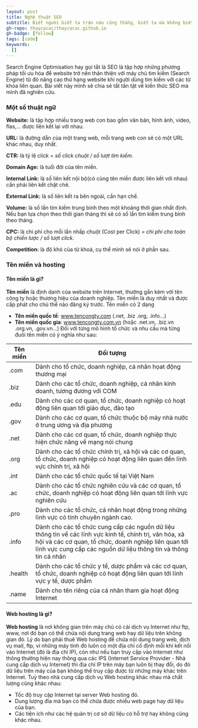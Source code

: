 ```yaml
---
layout: post
title: Nghệ thuật SEO
subtitle: Biết người biết ta trận nào cũng thắng, biết ta mà không biết người trận thắng trận bại, không biết ta không biết người trận nào cũng bại
gh-repo: thaycacac/thaycacac.github.io
gh-badge: [follow]
tags: [code]
keywords:
  []
---
```


Search Engine Optimisation hay gọi tắt là SEO là tập hợp những phương pháp tối ưu hóa để website trở nên thân thiện với máy chủ tìm kiếm (Search Engine) từ đó nâng cao thứ hạng website khi người dùng tìm kiếm với các từ khóa liên quan. Bài viết này mình sẽ chia sẻ tất tần tật về kiến thức SEO mà mình đã nghiên cứu.

### Một số thuật ngữ
**Website:** là tập hợp nhiều trang web con bao gồm văn bản, hình ảnh, video, flas,... được liên kết lại với nhau.

**URL:** là đường dẫn của một trang web, mỗi trang web con sẽ có một URL khác nhau, duy nhất.

**CTR:** là tỷ lệ click *= số click chuột / số lượt tìm kiếm.*

**Domain Age:** là tuổi đời của tên miền.

**Internal Link:** là số liên kết nội bộ(có cùng tên miền được liên kết với nhau) cần phải liên kết chặt chẽ.

**External Link:** là số liên kết ra bên ngoài, cần hạn chế.

**Volume:** là số lần tìm kiếm trung bình theo một khoảng thời gian nhất định. Nếu bạn lựa chọn theo thời gian tháng thì sẽ có số lần tìm kiếm trung bình theo tháng.

**CPC:** là chi phí cho mỗi lần nhấp chuột (Cost per Click) *= chi phí cho toàn bộ chiến lược / số lượt click.*

**Competition:** là độ khó của từ khoá, cụ thể mình sẽ nói ở phần sau.

### Tên miền và hosting

#### Tên miền là gì?

**Tên miền** là định danh của website trên Internet, thường gắn kèm với tên công ty hoặc thương hiệu của doanh nghiệp. Tên miền là duy nhất và được cấp phát cho chủ thể nào đăng ký trước.
Tên miền có 2 dạng
- **Tên miền quốc tế**: www.tencongty.com (.net, .biz .org, .info...)
- **Tên miền quốc gia**: www.tencongty.com.vn (hoặc .net.vn, .biz.vn .org.vn, .gov.vn...)
Đối với từng mô hình tổ chức và nhu cầu mà từng đuôi tên miền có ý nghĩa như sau:

|Tên miền|Đối tượng|
|--------|-------|
|.com|Dành cho tổ chức, doanh nghiệp, cá nhân họat động thương mại|
|.biz|Dành cho các tổ chức, doanh nghiệp, cá nhân kinh doanh, tương đương với COM|
|.edu|Dành cho các cơ quan, tổ chức, doanh nghiệp có hoạt động liên quan tới giáo dục, đào tạo|
|.gov|Dành cho các cơ quan, tổ chức thuộc bộ máy nhà nước ở trung ương và địa phương|
|.net|Dành cho các cơ quan, tổ chức, doanh nghiệp thực hiện chức năng về mạng nói chung|
|.org|Dành cho các tổ chức chính trị, xã hội và các cơ quan, tổ chức, doanh nghiệp có hoạt động liên quan đến lĩnh vực chính trị, xã hội|
|.int|Dành cho các tổ chức quốc tế tại Việt Nam|
|.ac|Dành cho các tổ chức nghiên cứu và các cơ quan, tổ chức, doanh nghiệp có hoạt động liên quan tới lĩnh vực nghiên cứu|
|.pro|Dành cho các tổ chức, cá nhân hoạt động trong những lĩnh vực có tính chuyên ngành cao.|
|.info|Dành cho các tổ chức cung cấp các nguồn dữ liệu thông tin về các lĩnh vực kinh tế, chính trị, văn hóa, xã hội và các cơ quan, tổ chức, doanh nghiệp liên quan tới lĩnh vực cung cấp các nguồn dữ liệu thông tin và thông tin cá nhân|
|.health|Dành cho các tổ chức y tế, dược phẩm và các cơ quan, tổ chức, doanh nghiệp có hoạt động liên quan tới lĩnh vực y tế, dược phẩm|
|.name|Dành cho tên riêng của cá nhân tham gia hoạt động Internet|

#### Web hosting là gì?

**Web hosting** là nơi không gian trên máy chủ có cài dịch vụ Internet như ftp, www, nơi đó bạn có thể chứa nội dung trang web hay dữ liệu trên không gian đó. Lý do bạn phải thuê Web hosting để chứa nội dung trang web, dịch vụ mail, ftp, vì những máy tính đó luôn có một địa chỉ cố định mỗi khi kết nối vào Internet (đó là địa chỉ IP), còn như nếu bạn truy cập vào Internet như thông thường hiện nay thông qua các IPS (Internet Service Provider - Nhà cung cấp dịch vụ Internet) thì địa chỉ IP trên máy bạn luôn bị thay đổi, do đó dữ liệu trên máy của bạn không thể truy cập được từ những máy khác trên Internet.
Tuỳ theo nhà cung cấp dịch vụ Web hosting khác nhau mà chất lượng cũng khác nhau:
- Tốc độ truy cập Internet tại server Web hosting đó.
- Dung lượng đĩa mà bạn có thể chứa được nhiều web page hay dữ liệu của bạn.
- Các tiện ích như các hệ quản trị cơ sở dữ liệu có hỗ trợ hay không cũng khác nhau.